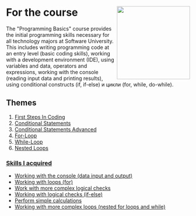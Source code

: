 # For the course  <img src="https://user-images.githubusercontent.com/106147027/181109879-4529ad22-8d25-49fe-b28b-0d8bc808c5a4.jpg" align="right" width="200" height="200"> 

The "Programming Basics" course provides the initial programming skills necessary for all technology majors at Software University. This includes writing programming code at an entry level (basic coding skills), working with a development environment (IDE), using variables and data, operators and expressions, working with the console (reading input data and printing results), using conditional constructs (if, if-else) и цикли (for, while, do-while).

## Themes

<ol>
  <li><a href="https://softuni.bg/trainings/3631/programming-basics-with-javascript-march-2022#lesson-36649" <a/>First Steps In Coding
  <li><a href="https://softuni.bg/trainings/3631/programming-basics-with-javascript-march-2022#lesson-36651" <a/>Conditional Statements
  <li><a href="https://softuni.bg/trainings/3631/programming-basics-with-javascript-march-2022#lesson-36653" <a/>Conditional Statements Advanced
  <li><a href="https://softuni.bg/trainings/3631/programming-basics-with-javascript-march-2022#lesson-36655" <a/>For-Loop
  <li><a href="https://softuni.bg/trainings/3631/programming-basics-with-javascript-march-2022#lesson-36657" <a/>While-Loop
  <li><a href="https://softuni.bg/trainings/3631/programming-basics-with-javascript-march-2022#lesson-36659" <a/>Nested Loops
</ol>

### Skills I acquired

<ul>
  <li>Working with the console (data input and output)
  <li>Working with loops (for)
  <li>Work with more complex logical checks
  <li>Working with logical checks (if-else)
  <li>Perform simple calculations
  <li>Working with more complex loops (nested for loops and while)
</ul>

